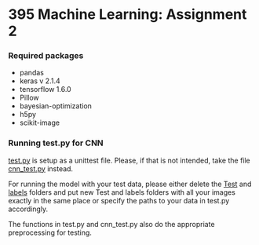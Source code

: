 395 Machine Learning: Assignment 2
=====================================


### Required packages
* pandas
* keras v 2.1.4
* tensorflow 1.6.0
* Pillow
* bayesian-optimization
* h5py 
* scikit-image

### Running test.py for CNN
[test.py](../assignment2_advanced/src/test.py) is setup as a unittest file. Please, if that is not intended, 
 take the file [cnn_test.py](../assignment2_advanced/src/cnn_test.py) instead.

For running the model with your test data, please either delete the [Test](../assignment2_advanced/data/Test)
and [labels](../assignment2_advanced/data/labels) folders and put new Test and labels folders with all your images 
exactly in the same place or specify the paths to your data in test.py accordingly. 

The functions in test.py and cnn_test.py also do the appropriate preprocessing for testing. 
